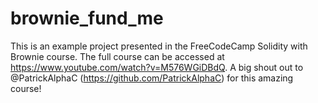 # brownie_fund_me
This is an example project presented in the FreeCodeCamp Solidity with Brownie course. The full course can be accessed at https://www.youtube.com/watch?v=M576WGiDBdQ. A big shout out to @PatrickAlphaC (https://github.com/PatrickAlphaC) for this amazing course!
